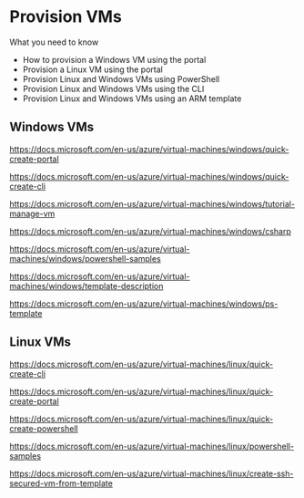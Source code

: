 
# Provision VMs

What you need to know

* How to provision a Windows VM using the portal
* Provision a Linux VM using the portal
* Provision Linux and Windows VMs using PowerShell
* Provision Linux and Windows VMs using the CLI
* Provision Linux and Windows VMs using an ARM template

## Windows VMs

https://docs.microsoft.com/en-us/azure/virtual-machines/windows/quick-create-portal

https://docs.microsoft.com/en-us/azure/virtual-machines/windows/quick-create-cli

https://docs.microsoft.com/en-us/azure/virtual-machines/windows/tutorial-manage-vm

https://docs.microsoft.com/en-us/azure/virtual-machines/windows/csharp

https://docs.microsoft.com/en-us/azure/virtual-machines/windows/powershell-samples

https://docs.microsoft.com/en-us/azure/virtual-machines/windows/template-description

https://docs.microsoft.com/en-us/azure/virtual-machines/windows/ps-template

## Linux VMs

https://docs.microsoft.com/en-us/azure/virtual-machines/linux/quick-create-cli

https://docs.microsoft.com/en-us/azure/virtual-machines/linux/quick-create-portal

https://docs.microsoft.com/en-us/azure/virtual-machines/linux/quick-create-powershell

https://docs.microsoft.com/en-us/azure/virtual-machines/linux/powershell-samples

https://docs.microsoft.com/en-us/azure/virtual-machines/linux/create-ssh-secured-vm-from-template



